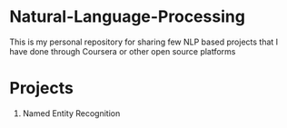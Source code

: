 # Natural-Language-Processing
This is my personal repository for sharing few NLP based projects that I have done through Coursera or other open source platforms

# Projects
1. Named Entity Recognition 
